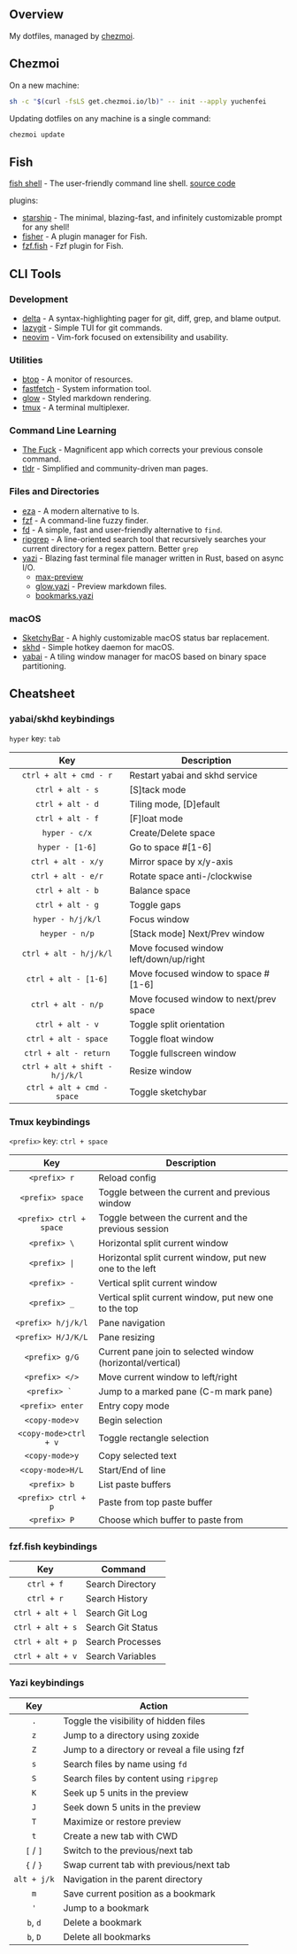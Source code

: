 ## Overview

My dotfiles, managed by [chezmoi](https://github.com/twpayne/chezmoi).

## Chezmoi

On a new machine:

```sh
sh -c "$(curl -fsLS get.chezmoi.io/lb)" -- init --apply yuchenfei
```

Updating dotfiles on any machine is a single command:

```sh
chezmoi update
```

## Fish

[fish shell](https://fishshell.com/) - The user-friendly command line shell. [source code](https://github.com/fish-shell/fish-shell)

plugins:

- [starship](https://github.com/starship/starship) - The minimal, blazing-fast, and infinitely customizable prompt for any shell!
- [fisher](https://github.com/jorgebucaran/fisher) - A plugin manager for Fish.
- [fzf.fish](https://github.com/patrickF1/fzf.fish) - Fzf plugin for Fish.

## CLI Tools

### Development

- [delta](https://github.com/dandavison/delta) - A syntax-highlighting pager for git, diff, grep, and blame output.
- [lazygit](https://github.com/jesseduffield/lazygit) - Simple TUI for git commands.
- [neovim](https://github.com/neovim/neovim) - Vim-fork focused on extensibility and usability.

### Utilities

- [btop](https://github.com/aristocratos/btop) - A monitor of resources.
- [fastfetch](https://github.com/fastfetch-cli/fastfetch) - System information tool.
- [glow](https://github.com/charmbracelet/glow) - Styled markdown rendering.
- [tmux](https://github.com/tmux/tmux) - A terminal multiplexer.

### Command Line Learning

- [The Fuck](https://github.com/nvbn/thefuck) - Magnificent app which corrects your previous console command.
- [tldr](https://github.com/tldr-pages/tldr) - Simplified and community-driven man pages.

### Files and Directories

- [eza](https://github.com/eza-community/eza) - A modern alternative to ls.
- [fzf](https://github.com/junegunn/fzf) - A command-line fuzzy finder.
- [fd](https://github.com/sharkdp/fd) - A simple, fast and user-friendly alternative to `find`.
- [ripgrep](https://github.com/BurntSushi/ripgrep) - A line-oriented search tool that recursively searches your current directory for a regex pattern. Better `grep`
- [yazi](https://github.com/sxyazi/yazi) - Blazing fast terminal file manager written in Rust, based on async I/O.
  - [max-preview](https://github.com/yazi-rs/plugins/tree/main/max-preview.yazi)
  - [glow.yazi](https://github.com/Reledia/glow.yazi) - Preview markdown files.
  - [bookmarks.yazi](https://github.com/dedukun/bookmarks.yazi)

### macOS

- [SketchyBar](https://github.com/FelixKratz/SketchyBar) - A highly customizable macOS status bar replacement.
- [skhd](https://github.com/koekeishiya/skhd) - Simple hotkey daemon for macOS.
- [yabai](https://github.com/koekeishiya/yabai) - A tiling window manager for macOS based on binary space partitioning.

## Cheatsheet

### yabai/skhd keybindings

`hyper` key: `tab`

|              Key               | Description                            |
| :----------------------------: | -------------------------------------- |
|     `ctrl + alt + cmd - r`     | Restart yabai and skhd service         |
|        `ctrl + alt - s`        | [S]tack mode                           |
|        `ctrl + alt - d`        | Tiling mode, [D]efault                 |
|        `ctrl + alt - f`        | [F]loat mode                           |
|         `hyper - c/x`          | Create/Delete space                    |
|        `hyper - [1-6]`         | Go to space #[1-6]                     |
|       `ctrl + alt - x/y`       | Mirror space by x/y-axis               |
|       `ctrl + alt - e/r`       | Rotate space anti-/clockwise           |
|        `ctrl + alt - b`        | Balance space                          |
|        `ctrl + alt - g`        | Toggle gaps                            |
|       `hyper - h/j/k/l`        | Focus window                           |
|         `heyper - n/p`         | [Stack mode] Next/Prev window          |
|     `ctrl + alt - h/j/k/l`     | Move focused window left/down/up/right |
|      `ctrl + alt - [1-6]`      | Move focused window to space #[1-6]    |
|       `ctrl + alt - n/p`       | Move focused window to next/prev space |
|        `ctrl + alt - v`        | Toggle split orientation               |
|      `ctrl + alt - space`      | Toggle float window                    |
|     `ctrl + alt - return`      | Toggle fullscreen window               |
| `ctrl + alt + shift - h/j/k/l` | Resize window                          |
|   `ctrl + alt + cmd - space`   | Toggle sketchybar                      |

### Tmux keybindings

`<prefix>` key: `ctrl + space`

|           Key           | Description                                                |
| :---------------------: | ---------------------------------------------------------- |
|      `<prefix> r`       | Reload config                                              |
|    `<prefix> space`     | Toggle between the current and previous window             |
| `<prefix> ctrl + space` | Toggle between the current and the previous session        |
|      `<prefix> \`       | Horizontal split current window                            |
|      `<prefix> \|`      | Horizontal split current window, put new one to the left   |
|      `<prefix> -`       | Vertical split current window                              |
|      `<prefix> _`       | Vertical split current window, put new one to the top      |
|   `<prefix> h/j/k/l`    | Pane navigation                                            |
|   `<prefix> H/J/K/L`    | Pane resizing                                              |
|     `<prefix> g/G`      | Current pane join to selected window (horizontal/vertical) |
|     `<prefix> </>`      | Move current window to left/right                          |
|     ``<prefix> ` ``     | Jump to a marked pane (C-m mark pane)                      |
|    `<prefix> enter`     | Entry copy mode                                            |
|     `<copy-mode>v`      | Begin selection                                            |
|  `<copy-mode>ctrl + v`  | Toggle rectangle selection                                 |
|     `<copy-mode>y`      | Copy selected text                                         |
|    `<copy-mode>H/L`     | Start/End of line                                          |
|      `<prefix> b`       | List paste buffers                                         |
|   `<prefix> ctrl + p`   | Paste from top paste buffer                                |
|      `<prefix> P`       | Choose which buffer to paste from                          |

### fzf.fish keybindings

|       Key        | Command           |
| :--------------: | ----------------- |
|    `ctrl + f`    | Search Directory  |
|    `ctrl + r`    | Search History    |
| `ctrl + alt + l` | Search Git Log    |
| `ctrl + alt + s` | Search Git Status |
| `ctrl + alt + p` | Search Processes  |
| `ctrl + alt + v` | Search Variables  |

### Yazi keybindings

|     Key     | Action                                         |
| :---------: | ---------------------------------------------- |
|     `.`     | Toggle the visibility of hidden files          |
|     `z`     | Jump to a directory using zoxide               |
|     `Z`     | Jump to a directory or reveal a file using fzf |
|     `s`     | Search files by name using `fd`                |
|     `S`     | Search files by content using `ripgrep`        |
|     `K`     | Seek up 5 units in the preview                 |
|     `J`     | Seek down 5 units in the preview               |
|     `T`     | Maximize or restore preview                    |
|     `t`     | Create a new tab with CWD                      |
|  `[` / `]`  | Switch to the previous/next tab                |
|  `{` / `}`  | Swap current tab with previous/next tab        |
| `alt + j/k` | Navigation in the parent directory             |
|     `m`     | Save current position as a bookmark            |
|     `'`     | Jump to a bookmark                             |
|  `b`, `d`   | Delete a bookmark                              |
|  `b`, `D`   | Delete all bookmarks                           |

